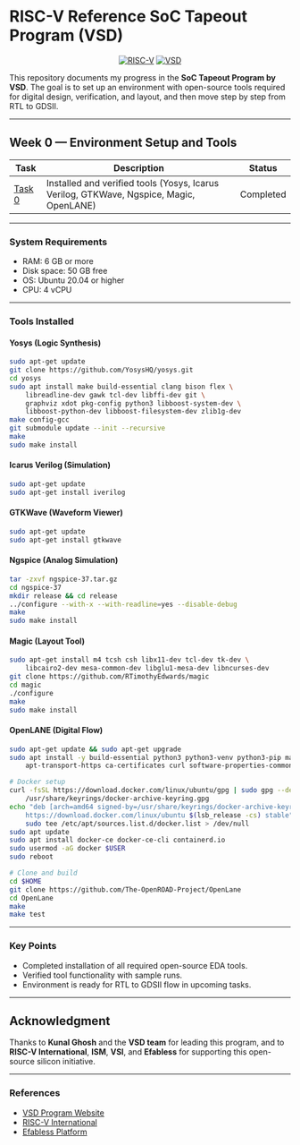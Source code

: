 # RISC-V Reference SoC Tapeout Program (VSD)

<div align="center">

[![RISC-V](https://img.shields.io/badge/RISC--V-SoC%20Tapeout-lightgrey?style=for-the-badge\&logo=riscv)](https://riscv.org/)
[![VSD](https://img.shields.io/badge/VSD-Program-lightgrey?style=for-the-badge)](https://vsdiat.vlsisystemdesign.com/)

</div>

This repository documents my progress in the **SoC Tapeout Program by VSD**. The goal is to set up an environment with open-source tools required for digital design, verification, and layout, and then move step by step from RTL to GDSII.

---

## Week 0 — Environment Setup and Tools

| Task                      | Description                                                                             | Status    |
| ------------------------- | --------------------------------------------------------------------------------------- | --------- |
| [Task 0](Week0/README.md) | Installed and verified tools (Yosys, Icarus Verilog, GTKWave, Ngspice, Magic, OpenLANE) | Completed |

---

### System Requirements

* RAM: 6 GB or more
* Disk space: 50 GB free
* OS: Ubuntu 20.04 or higher
* CPU: 4 vCPU

---

### Tools Installed

#### Yosys (Logic Synthesis)

```bash
sudo apt-get update
git clone https://github.com/YosysHQ/yosys.git
cd yosys
sudo apt install make build-essential clang bison flex \
    libreadline-dev gawk tcl-dev libffi-dev git \
    graphviz xdot pkg-config python3 libboost-system-dev \
    libboost-python-dev libboost-filesystem-dev zlib1g-dev
make config-gcc
git submodule update --init --recursive
make
sudo make install
```

#### Icarus Verilog (Simulation)

```bash
sudo apt-get update
sudo apt-get install iverilog
```

#### GTKWave (Waveform Viewer)

```bash
sudo apt-get update
sudo apt-get install gtkwave
```

#### Ngspice (Analog Simulation)

```bash
tar -zxvf ngspice-37.tar.gz
cd ngspice-37
mkdir release && cd release
../configure --with-x --with-readline=yes --disable-debug
make
sudo make install
```

#### Magic (Layout Tool)

```bash
sudo apt-get install m4 tcsh csh libx11-dev tcl-dev tk-dev \
    libcairo2-dev mesa-common-dev libglu1-mesa-dev libncurses-dev
git clone https://github.com/RTimothyEdwards/magic
cd magic
./configure
make
sudo make install
```

#### OpenLANE (Digital Flow)

```bash
sudo apt-get update && sudo apt-get upgrade
sudo apt install -y build-essential python3 python3-venv python3-pip make git \
    apt-transport-https ca-certificates curl software-properties-common

# Docker setup
curl -fsSL https://download.docker.com/linux/ubuntu/gpg | sudo gpg --dearmor -o \
    /usr/share/keyrings/docker-archive-keyring.gpg
echo "deb [arch=amd64 signed-by=/usr/share/keyrings/docker-archive-keyring.gpg] \
    https://download.docker.com/linux/ubuntu $(lsb_release -cs) stable" | \
    sudo tee /etc/apt/sources.list.d/docker.list > /dev/null
sudo apt update
sudo apt install docker-ce docker-ce-cli containerd.io
sudo usermod -aG docker $USER
sudo reboot

# Clone and build
cd $HOME
git clone https://github.com/The-OpenROAD-Project/OpenLane
cd OpenLane
make
make test
```

---

### Key Points

* Completed installation of all required open-source EDA tools.
* Verified tool functionality with sample runs.
* Environment is ready for RTL to GDSII flow in upcoming tasks.

---

## Acknowledgment

Thanks to **Kunal Ghosh** and the **VSD team** for leading this program, and to **RISC-V International**, **ISM**, **VSI**, and **Efabless** for supporting this open-source silicon initiative.

---

### References

* [VSD Program Website](https://vsdiat.vlsisystemdesign.com/)
* [RISC-V International](https://riscv.org/)
* [Efabless Platform](https://efabless.com/)
